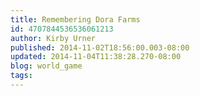 ```yaml
---
title: Remembering Dora Farms
id: 4707844536536061213
author: Kirby Urner
published: 2014-11-02T18:56:00.003-08:00
updated: 2014-11-04T11:38:28.270-08:00
blog: world_game
tags: 
---
```


